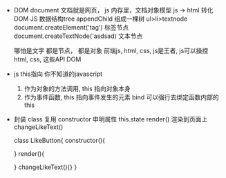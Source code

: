 - DOM document 文档就是网页， js 内存里，文档对象模型
  js  -> html 转化
  DOM JS 数据结构tree  appendChild 组成一棵树
  ul>li>textnode
  document.createElement('tag') 标签节点
  document.createTextNode('asdsad)  文本节点

  哪怕是文字 都是节点， 都是对象
  前端js, html, css, js是王者, js可以操控html, css, 这些API DOM 

- js this指向  你不知道的javascript
  1. 作为对象的方法调用, this 指向对象本身
  2. 作为事件函数, this 指向事件发生的元素
    bind 可以强行去绑定函数内部的this 
- 封装 class 复用
  constructor 申明属性 this.state
  render() 渲染到页面上
  changeLikeText()

  class LikeButton{
    constructor(){

    }
    render(){

    }
    changeLikeText(){}
  }